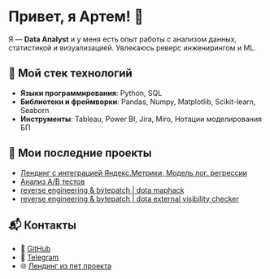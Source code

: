 # Привет, я Артем! 👋
Я — **Data Analyst** и у меня есть опыт работы с анализом данных, статистикой и визуализацией. Увлекаюсь реверс инженирингом и ML.

## 🔧 Мой стек технологий
- **Языки программирования**: Python, SQL
- **Библиотеки и фреймворки**: Pandas, Numpy, Matplotlib, Scikit-learn, Seaborn
- **Инструменты**: Tableau, Power BI, Jira, Miro, Нотации моделирования БП

## 🚀 Мои последние проекты
- [Лендинг с интеграцией Яндекс.Метрики, Модель лог. регрессии](https://github.com/nmnl256/FirebasePetProject)
- [Анализ A/B тестов](https://github.com/nmnl256/Analyzing-A-B-test-results)
- [reverse engineering & bytepatch | dota maphack ](https://github.com/nmnl256/dota-maphack-bytepatch)
- [reverse engineering & bytepatch | dota external visibility checker](https://github.com/nmnl256/Dota-external-visibility-checker)

## 📬 Контакты
- 🔗 [GitHub](https://github.com/nmnl256)
- 📱 [Telegram](https://t.me/always2alive)
- 🌐 [Лендинг из пет проекта](https://nmnl256.github.io/FirebasePetProject/)
